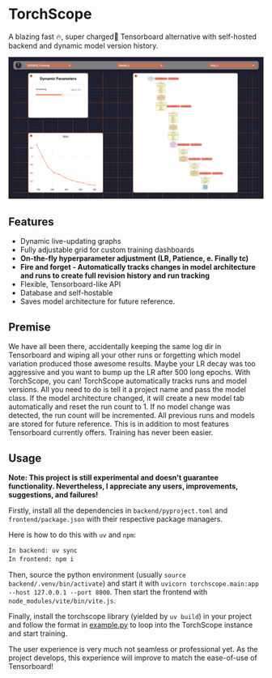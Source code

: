 # TorchScope
A blazing fast 🔥, super charged🔋 Tensorboard alternative with self-hosted backend and dynamic model version history.

![Screenshot](https://github.com/DragonflyRobotics/TorchScope/blob/main/dash_ss.png)

## Features
* Dynamic live-updating graphs
* Fully adjustable grid for custom training dashboards
* **On-the-fly hyperparameter adjustment (LR, Patience, e. Finally tc)**
* **Fire and forget - Automatically tracks changes in model architecture and runs to create full revision history and run tracking**
* Flexible, Tensorboard-like API
* Database and self-hostable
* Saves model architecture for future reference.

## Premise
We have all been there, accidentally keeping the same log dir in Tensorboard and wiping all your other runs or forgetting which model variation produced those awesome results. Maybe your LR decay was too aggressive and you want to bump up the LR after 500 long epochs. With TorchScope, you can! TorchScope automatically tracks runs and model versions. All you need to do is tell it a project name and pass the model class. If the model architecture changed, it will create a new model tab automatically and reset the run count to 1. If no model change was detected, the run count will be incremented. All previous runs and models are stored for future reference. This is in addition to most features Tensorboard currently offers. Training has never been easier.

## Usage
**Note: This project is still experimental and doesn't guarantee functionality. Nevertheless, I appreciate any users, improvements, suggestions, and failures!**

Firstly, install all the dependencies in `backend/pyproject.toml` and `frontend/package.json` with their respective package managers. 

Here is how to do this with `uv` and `npm`:
```bash
In backend: uv sync
In frontend: npm i
```

Then, source the python environment (usually `source backend/.venv/bin/activate`) and start it with `uvicorn torchscope.main:app --host 127.0.0.1 --port 8000`. Then start the frontend with `node_modules/vite/bin/vite.js`.

Finally, install the torchscope library (yielded by `uv build`) in your project and follow the format in [example.py](https://github.com/DragonflyRobotics/TorchScope/blob/main/example.py) to loop into the TorchScope instance and start training.

The user experience is very much not seamless or professional yet. As the project develops, this experience will improve to match the ease-of-use of Tensorboard!

